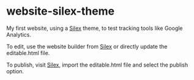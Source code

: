 # website-silex-theme

My first website, using a [Silex](https://editor.silex.me/) theme, to test tracking tools like Google Analytics.

To edit, use the website builder from [Silex](https://editor.silex.me/) or directly update the editable.html file.

To publish, visit [Silex](https://editor.silex.me/), import the editable.html file and select the publish option.
